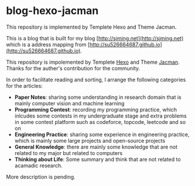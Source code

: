 # blog-hexo-jacman
This repository is implemented by Templete Hexo and Theme Jacman.

This is a blog that is built for my blog [http://sjming.net](http://sjming.net) which is a address mapping from [http://su526664687.github.io](http://su526664687.github.io).  

This repository is impolemented by Templete [Hexo](https://hexo.io/zh-cn/) and Theme [Jacman](https://github.com/wuchong/jacman). Thanks for the auther's contribution for the community.

In order to facilitate reading and sorting, I arrange the following categories for the articles:  
* **Paper Notes**: sharing some understanding in research domain that is mainly computer vision and machine learning  
* **Programming Contest**: recording my programming practice, which inlcudes some contests in my undergraduate stage and extra problems in some contest platform such as codeforce, topcode, leetcode and so on  
* **Engineering Practice**: sharing some experience in engineering practice, which is mainly some large projects and open-source projects  
* **General Knowledge**: there are mainly some knowledge that are not related to my major but related to computers  
* **Thinking about Life**: Some summary and think that are not related to acamadic research.

More description is pending. 
